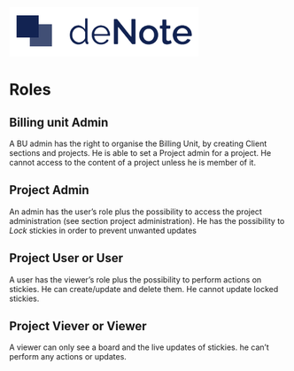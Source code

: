 ![deNote Logo](./assets/images/denote-logo.png)

# Roles

## Billing unit Admin
 A BU admin has the right to organise the Billing Unit, by creating Client sections and projects. He is able to set a Project admin for a project. He cannot access to the content of a project unless he is member of it.

## Project Admin
An admin has the user’s role plus the possibility to access the project administration (see section project administration). He has the possibility to *Lock* stickies in order to prevent unwanted updates

## Project User or User
A user has the viewer’s role plus the possibility to perform actions on stickies. He can create/update and delete them. He cannot update locked stickies.

## Project Viever or Viewer
A viewer can only see a board and the live updates of stickies. he can’t perform any actions or updates.

